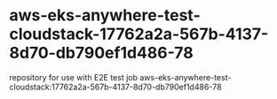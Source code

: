 # aws-eks-anywhere-test-cloudstack-17762a2a-567b-4137-8d70-db790ef1d486-78
repository for use with E2E test job aws-eks-anywhere-test-cloudstack:17762a2a-567b-4137-8d70-db790ef1d486-78

